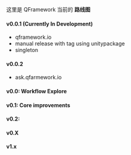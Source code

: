 
这里是 QFramework 当前的 **路线图** 

#### v0.0.1 (Currently In Development)
* qframework.io 
* manual release with tag using unitypackage
* singleton 

#### v0.0.2
* ask.qfarmework.io 

#### v0.0: Workflow Explore

#### v0.1: Core improvements

#### v0.2: 

#### v0.X

#### v1.x
